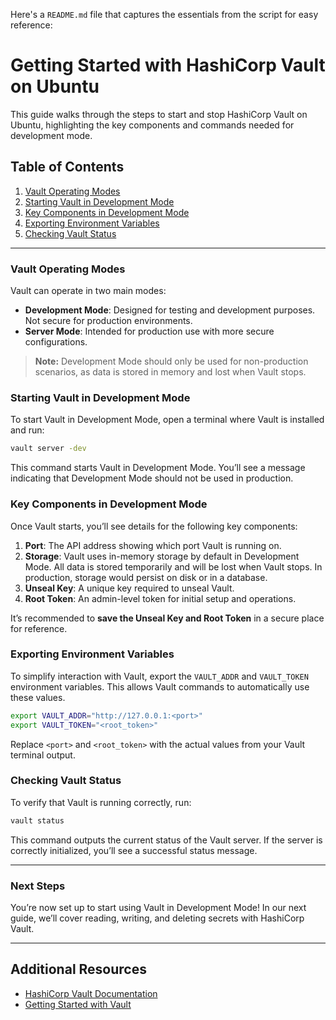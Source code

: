 Here's a `README.md` file that captures the essentials from the script for easy reference:

# Getting Started with HashiCorp Vault on Ubuntu

This guide walks through the steps to start and stop HashiCorp Vault on Ubuntu, highlighting the key components and commands needed for development mode. 

## Table of Contents
1. [Vault Operating Modes](#vault-operating-modes)
2. [Starting Vault in Development Mode](#starting-vault-in-development-mode)
3. [Key Components in Development Mode](#key-components-in-development-mode)
4. [Exporting Environment Variables](#exporting-environment-variables)
5. [Checking Vault Status](#checking-vault-status)

---

### Vault Operating Modes

Vault can operate in two main modes:

- **Development Mode**: Designed for testing and development purposes. Not secure for production environments.
- **Server Mode**: Intended for production use with more secure configurations.

> **Note:** Development Mode should only be used for non-production scenarios, as data is stored in memory and lost when Vault stops.

### Starting Vault in Development Mode

To start Vault in Development Mode, open a terminal where Vault is installed and run:

```bash
vault server -dev
```


This command starts Vault in Development Mode. You’ll see a message indicating that Development Mode should not be used in production.

### Key Components in Development Mode

Once Vault starts, you’ll see details for the following key components:

1. **Port**: The API address showing which port Vault is running on.
2. **Storage**: Vault uses in-memory storage by default in Development Mode. All data is stored temporarily and will be lost when Vault stops. In production, storage would persist on disk or in a database.
3. **Unseal Key**: A unique key required to unseal Vault.
4. **Root Token**: An admin-level token for initial setup and operations.

It’s recommended to **save the Unseal Key and Root Token** in a secure place for reference.

### Exporting Environment Variables

To simplify interaction with Vault, export the `VAULT_ADDR` and `VAULT_TOKEN` environment variables. This allows Vault commands to automatically use these values.

```bash
export VAULT_ADDR="http://127.0.0.1:<port>"
export VAULT_TOKEN="<root_token>"
```

Replace `<port>` and `<root_token>` with the actual values from your Vault terminal output.

### Checking Vault Status

To verify that Vault is running correctly, run:

```bash
vault status
```

This command outputs the current status of the Vault server. If the server is correctly initialized, you’ll see a successful status message.

---

### Next Steps

You’re now set up to start using Vault in Development Mode! In our next guide, we’ll cover reading, writing, and deleting secrets with HashiCorp Vault.

---

## Additional Resources

- [HashiCorp Vault Documentation](https://www.vaultproject.io/docs)
- [Getting Started with Vault](https://learn.hashicorp.com/collections/vault/getting-started)


